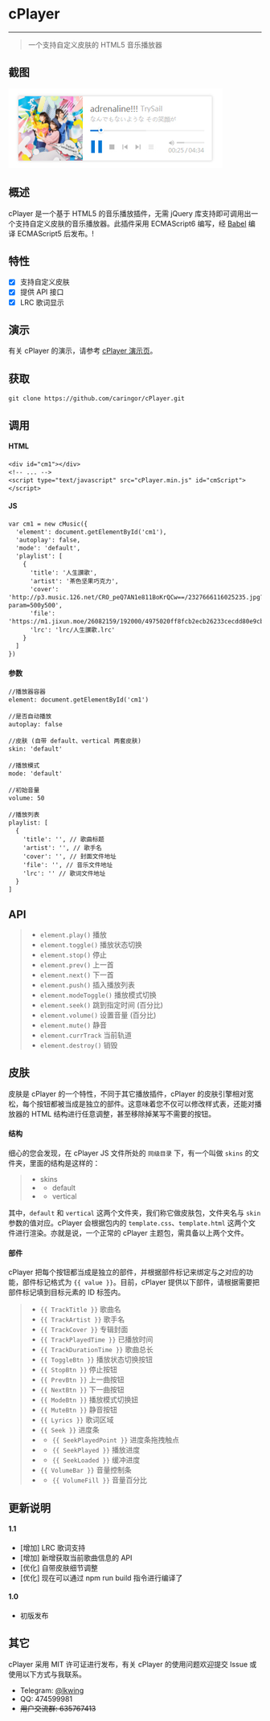 # cPlayer
---
> 一个支持自定义皮肤的 HTML5 音乐播放器

## 截图
![截图](https://raw.githubusercontent.com/Caringor/cPlayer/master/demo/screenshot.jpg)

## 概述
cPlayer 是一个基于 HTML5 的音乐播放插件，无需 jQuery 库支持即可调用出一个支持自定义皮肤的音乐播放器。此插件采用 ECMAScript6 编写，经 [Babel](https://babeljs.io/) 编译 ECMAScript5 后发布。!

## 特性
- [x] 支持自定义皮肤
- [x] 提供 API 接口
- [x] LRC 歌词显示

## 演示
有关 cPlayer 的演示，请参考 [cPlayer 演示页](https://caringor.github.io/cPlayer/demo/)。

## 获取
```
git clone https://github.com/caringor/cPlayer.git
```

## 调用

#### HTML
```
<div id="cm1"></div>
<!-- ... -->
<script type="text/javascript" src="cPlayer.min.js" id="cmScript"></script>
```

#### JS
```
var cm1 = new cMusic({
  'element': document.getElementById('cm1'),
  'autoplay': false,
  'mode': 'default',
  'playlist': [
    {
      'title': '人生讃歌',
      'artist': '茶色坚果巧克力',
      'cover': 'http://p3.music.126.net/CRO_peQ7AN1e811BoKrQCw==/2327666116025235.jpg?param=500y500',
      'file': 'https://m1.jixun.moe/26082159/192000/4975020ff8fcb2ecb26233cecdd80e9cb46bfb4655d3f8b4ca14e8894b4c13ac',
      'lrc': 'lrc/人生讃歌.lrc'
    }
  ]
})
```

#### 参数
```
//播放器容器
element: document.getElementById('cm1')

//是否自动播放
autoplay: false

//皮肤 (自带 default、vertical 两套皮肤)
skin: 'default'

//播放模式
mode: 'default'

//初始音量
volume: 50

//播放列表
playlist: [
  {
    'title': '', // 歌曲标题
    'artist': '', // 歌手名
    'cover': '', // 封面文件地址
    'file': '', // 音乐文件地址
    'lrc': '' // 歌词文件地址
  }
]
```

## API
> + `element.play()` 播放
> + `element.toggle()` 播放状态切换
> + `element.stop()` 停止
> + `element.prev()` 上一首
> + `element.next()` 下一首
> + `element.push()` 插入播放列表
> + `element.modeToggle()` 播放模式切换
> + `element.seek()` 跳到指定时间 (百分比)
> + `element.volume()` 设置音量 (百分比)
> + `element.mute()` 静音
> + `element.currTrack` 当前轨道
> + `element.destroy()` 销毁

## 皮肤
皮肤是 cPlayer 的一个特性，不同于其它播放插件，cPlayer 的皮肤引擎相对宽松，每个按钮都被当成是独立的部件。这意味着您不仅可以修改样式表，还能对播放器的 HTML 结构进行任意调整，甚至移除掉某写不需要的按钮。

#### 结构
细心的您会发现，在 cPlayer JS 文件所处的 `同级目录` 下，有一个叫做 `skins` 的文件夹，里面的结构是这样的：

> + skins
> + + default
> + + vertical

其中，`default` 和 `vertical` 这两个文件夹，我们称它做皮肤包，文件夹名与 `skin` 参数的值对应。cPlayer 会根据包内的 `template.css`、`template.html` 这两个文件进行渲染。亦就是说，一个正常的 cPlayer 主题包，需具备以上两个文件。

#### 部件
cPlayer 把每个按钮都当成是独立的部件，并根据部件标记来绑定与之对应的功能，部件标记格式为 `{{ value }}`。目前，cPlayer 提供以下部件，请根据需要把部件标记填到目标元素的 ID 标签内。

> + `{{ TrackTitle }}` 歌曲名
> + `{{ TrackArtist }}` 歌手名
> + `{{ TrackCover }}` 专辑封面
> + `{{ TrackPlayedTime }}` 已播放时间
> + `{{ TrackDurationTime }}` 歌曲总长
> + `{{ ToggleBtn }}` 播放状态切换按钮
> + `{{ StopBtn }}` 停止按钮
> + `{{ PrevBtn }}` 上一曲按钮
> + `{{ NextBtn }}` 下一曲按钮
> + `{{ ModeBtn }}` 播放模式切换妞
> + `{{ MuteBtn }}` 静音按钮
> + `{{ Lyrics }}` 歌词区域
> + `{{ Seek }}` 进度条
> + + `{{ SeekPlayedPoint }}` 进度条拖拽触点
> + + `{{ SeekPlayed }}` 播放进度
> + + `{{ SeekLoaded }}` 缓冲进度
> + `{{ VolumeBar }}` 音量控制条
> + + `{{ VolumeFill }}` 音量百分比

## 更新说明
#### 1.1
+ [增加] LRC 歌词支持
+ [增加] 新增获取当前歌曲信息的 API
+ [优化] 自带皮肤细节调整
+ [优化] 现在可以通过 npm run build 指令进行编译了

#### 1.0
+ 初版发布

## 其它
cPlayer 采用 MIT 许可证进行发布，有关 cPlayer 的使用问题欢迎提交 Issue 或使用以下方式与我联系。

- Telegram: [@lkwing](https://telegram.me/lkwing)
- QQ: 474599981
- ~~用户交流群: 635767413~~